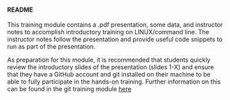 #### README  
This training module contains a .pdf presentation, some data, and instructor notes to accomplish introductory training on LINUX/command line. The instructor notes follow the presentation and provide useful code snippets to run as part of 
the presentation.
  
As preparation for this module, it is recommended that students quickly review the introductory slides of the presentation (slides 1-X) and ensure that they have a GitHub account and git installed on their machine to be able to fully 
participate in the hands-on training. Further information on this can be found in the git training module [here](../git)
